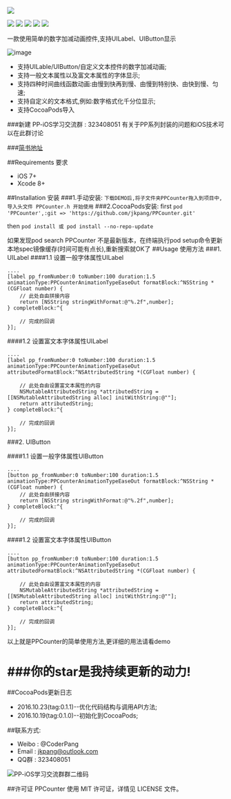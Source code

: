 ![](https://github.com/jkpang/PPCounter/blob/master/Picture/PPCounter.png)

![](https://img.shields.io/badge/platform-iOS-red.svg)   ![](https://img.shields.io/badge/language-Objective--C-orange.svg)  ![](https://img.shields.io/badge/pod-v0.1.1-blue.svg) ![](https://img.shields.io/badge/license-MIT%20License-brightgreen.svg)  [![](https://img.shields.io/badge/weibo-%40CoderPang-yellow.svg)](http://weibo.com/5743737098/profile?rightmod=1&wvr=6&mod=personinfo&is_all=1)

一款使用简单的数字加减动画控件,支持UILabel、UIButton显示

![image](https://github.com/jkpang/PPCounter/blob/master/Picture/PPCounter.gif)

* 支持UILable/UIButton/自定义文本控件的数字加减动画;
* 支持一般文本属性以及富文本属性的字体显示;
* 支持四种时间曲线函数动画:由慢到快再到慢、由慢到特别快、由快到慢、匀速;
* 支持自定义的文本格式,例如:数字格式化千分位显示;
* 支持CocoaPods导入


###新建 PP-iOS学习交流群 : 323408051 有关于PP系列封装的问题和iOS技术可以在此群讨论


###[简书地址](http://www.jianshu.com/p/53b9bac43201)

##Requirements 要求
* iOS 7+
* Xcode 8+

##Installation 安装
###1.手动安装:
`下载DEMO后,将子文件夹PPCounter拖入到项目中, 导入头文件 PPCounter.h 开始使用`
###2.CocoaPods安装:
first
`pod 'PPCounter',:git => 'https://github.com/jkpang/PPCounter.git'`

then
`pod install 或 pod install --no-repo-update`

如果发现pod search PPCounter 不是最新版本，在终端执行pod setup命令更新本地spec镜像缓存(时间可能有点长),重新搜索就OK了
##Usage 使用方法
###1. UILabel
####1.1 设置一般字体属性UILabel
```objc
....
[label pp_fromNumber:0 toNumber:100 duration:1.5 animationType:PPCounterAnimationTypeEaseOut formatBlock:^NSString *(CGFloat number) {
    // 此处自由拼接内容
    return [NSString stringWithFormat:@"%.2f",number];
} completeBlock:^{
        
    // 完成的回调
}];
```
####1.2 设置富文本字体属性UILabel

```objc
....
[label pp_fromNumber:0 toNumber:100 duration:1.5 animationType:PPCounterAnimationTypeEaseOut attributedFormatBlock:^NSAttributedString *(CGFloat number) {
        
    // 此处自由设置富文本属性的内容
    NSMutableAttributedString *attributedString = [[NSMutableAttributedString alloc] initWithString:@""];
    return attributedString;
} completeBlock:^{
        
    // 完成的回调
}];

```
###2. UIButton

####1.1 设置一般字体属性UIButton
```objc
....
[button pp_fromNumber:0 toNumber:100 duration:1.5 animationType:PPCounterAnimationTypeEaseOut formatBlock:^NSString *(CGFloat number) {
    // 此处自由拼接内容
    return [NSString stringWithFormat:@"%.2f",number];
} completeBlock:^{
        
    // 完成的回调
}];
```
####1.2 设置富文本字体属性UIButton

```objc
....
[button pp_fromNumber:0 toNumber:100 duration:1.5 animationType:PPCounterAnimationTypeEaseOut attributedFormatBlock:^NSAttributedString *(CGFloat number) {
        
    // 此处自由设置富文本属性的内容
    NSMutableAttributedString *attributedString = [[NSMutableAttributedString alloc] initWithString:@""];
    return attributedString;
} completeBlock:^{
        
    // 完成的回调
}];

```

以上就是PPCounter的简单使用方法,更详细的用法请看demo

###你的star是我持续更新的动力!
===
##CocoaPods更新日志
* 2016.10.23(tag:0.1.1)--优化代码结构与调用API方法;
* 2016.10.19(tag:0.1.0)--初始化到CocoaPods;

##联系方式:
* Weibo : @CoderPang
* Email : jkpang@outlook.com
* QQ群 : 323408051

![PP-iOS学习交流群群二维码](https://github.com/jkpang/PPCounter/blob/master/PP-iOS%E5%AD%A6%E4%B9%A0%E4%BA%A4%E6%B5%81%E7%BE%A4%E7%BE%A4%E4%BA%8C%E7%BB%B4%E7%A0%81.png)

##许可证
PPCounter 使用 MIT 许可证，详情见 LICENSE 文件。

